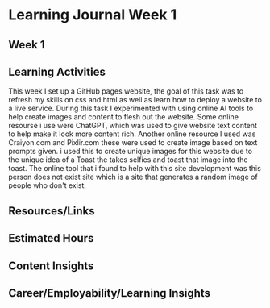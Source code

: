 # Learning Journal Week 1
## Week 1
## Learning Activities
This week I set up a GitHub pages website, the goal of this task was to refresh my skills on css and html as well as learn how to deploy a website to a live service.
During this task I experimented  with using online AI tools to help create images and content to flesh out the website. Some online resourse i use were ChatGPT, which was used to give 
website text content to help make it look more content rich. Another online resource I used was Craiyon.com and Pixlir.com these were used to create image based on text prompts given.
i used this to create unique images for this website due to the unique idea of a Toast the takes selfies and toast that image into the toast. The online tool that i found to help with this 
site development was this person does not exist site which is a site that generates a random image of people who don't exist.
## Resources/Links

## Estimated Hours

## Content Insights

## Career/Employability/Learning Insights

